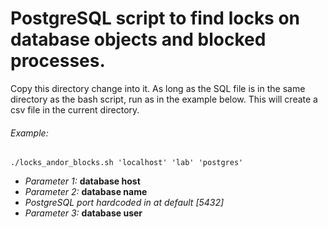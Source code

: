 # PostgreSQL script to find locks on database objects and blocked processes.

Copy this directory change into it. As long as the SQL file is in the same directory as the bash script, run as in the example below. 
This will create a csv file in the current directory.  
###### Example: 
`./locks_andor_blocks.sh 'localhost' 'lab' 'postgres'`

- _Parameter 1:_ **database host**
- _Parameter 2:_ **database name**
- _PostgreSQL port hardcoded in at default [5432]_
- _Parameter 3:_ **database user**
